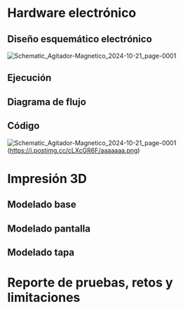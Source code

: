 # Hardware electrónico


## Diseño esquemático electrónico
![Schematic_Agitador-Magnetico_2024-10-21_page-0001](https://github.com/user-attachments/assets/1d87ac7b-b530-4613-a75e-41eadb8a8bd7)


## Ejecución


## Diagrama de flujo


## Código
![Schematic_Agitador-Magnetico_2024-10-21_page-0001](https://i.postimg.cc/MK1sNfyL/aa.png)(https://i.postimg.cc/cLXcGR6F/aaaaaaa.png)

# Impresión 3D

## Modelado base


## Modelado pantalla


## Modelado tapa


# Reporte de pruebas, retos y limitaciones
